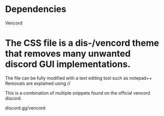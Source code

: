 # Dependencies

Vencord

# The CSS file is a dis-/vencord theme that removes many unwanted discord GUI implementations.

The file can be fully modified with a text editing tool such as notepad++
Removals are explained using //

This is a combination of multiple snippets found on the official vencord discord.

discord.gg/vencord
